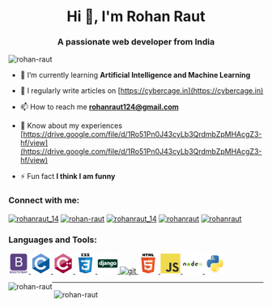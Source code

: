 <h1 align="center">Hi 👋, I'm Rohan Raut</h1>
<h3 align="center">A passionate web developer from India</h3>

<p align="left"> <img src="https://komarev.com/ghpvc/?username=rohan-raut&label=Profile%20views&color=0e75b6&style=flat" alt="rohan-raut" /> </p>

- 🌱 I’m currently learning **Artificial Intelligence and Machine Learning**

- 📝 I regularly write articles on [https://cybercage.in](https://cybercage.in)

- 📫 How to reach me **rohanraut124@gmail.com**

- 📄 Know about my experiences [https://drive.google.com/file/d/1Ro51Pn0J43cyLb3QrdmbZpMHAcgZ3-hf/view](https://drive.google.com/file/d/1Ro51Pn0J43cyLb3QrdmbZpMHAcgZ3-hf/view)

- ⚡ Fun fact **I think I am funny**

<h3 align="left">Connect with me:</h3>
<p align="left">
<a href="https://twitter.com/rohanraut_14" target="blank"><img align="center" src="https://raw.githubusercontent.com/rahuldkjain/github-profile-readme-generator/master/src/images/icons/Social/twitter.svg" alt="rohanraut_14" height="30" width="40" /></a>
<a href="https://linkedin.com/in/rohan-raut-6a69761b2/" target="blank"><img align="center" src="https://raw.githubusercontent.com/rahuldkjain/github-profile-readme-generator/master/src/images/icons/Social/linked-in-alt.svg" alt="rohan-raut" height="30" width="40" /></a>
<a href="https://instagram.com/rohanraut_14" target="blank"><img align="center" src="https://raw.githubusercontent.com/rahuldkjain/github-profile-readme-generator/master/src/images/icons/Social/instagram.svg" alt="rohanraut_14" height="30" width="40" /></a>
<a href="https://www.codechef.com/users/rohanraut" target="blank"><img align="center" src="https://cdn.jsdelivr.net/npm/simple-icons@3.1.0/icons/codechef.svg" alt="rohanraut" height="30" width="40" /></a>
<a href="https://codeforces.com/profile/rohanraut" target="blank"><img align="center" src="https://cdn.jsdelivr.net/npm/simple-icons@3.0.1/icons/codeforces.svg" alt="rohanraut" height="30" width="40" /></a>
</p>

<h3 align="left">Languages and Tools:</h3>
<p align="left"> <a href="https://getbootstrap.com" target="_blank"> <img src="https://raw.githubusercontent.com/devicons/devicon/master/icons/bootstrap/bootstrap-plain-wordmark.svg" alt="bootstrap" width="40" height="40"/> </a> <a href="https://www.cprogramming.com/" target="_blank"> <img src="https://raw.githubusercontent.com/devicons/devicon/master/icons/c/c-original.svg" alt="c" width="40" height="40"/> </a> <a href="https://www.w3schools.com/cpp/" target="_blank"> <img src="https://raw.githubusercontent.com/devicons/devicon/master/icons/cplusplus/cplusplus-original.svg" alt="cplusplus" width="40" height="40"/> </a> <a href="https://www.w3schools.com/css/" target="_blank"> <img src="https://raw.githubusercontent.com/devicons/devicon/master/icons/css3/css3-original-wordmark.svg" alt="css3" width="40" height="40"/> </a> <a href="https://www.djangoproject.com/" target="_blank"> <img src="https://raw.githubusercontent.com/devicons/devicon/master/icons/django/django-original.svg" alt="django" width="40" height="40"/> </a> <a href="https://git-scm.com/" target="_blank"> <img src="https://www.vectorlogo.zone/logos/git-scm/git-scm-icon.svg" alt="git" width="40" height="40"/> </a> <a href="https://www.w3.org/html/" target="_blank"> <img src="https://raw.githubusercontent.com/devicons/devicon/master/icons/html5/html5-original-wordmark.svg" alt="html5" width="40" height="40"/> </a> <a href="https://developer.mozilla.org/en-US/docs/Web/JavaScript" target="_blank"> <img src="https://raw.githubusercontent.com/devicons/devicon/master/icons/javascript/javascript-original.svg" alt="javascript" width="40" height="40"/> </a> <a href="https://nodejs.org" target="_blank"> <img src="https://raw.githubusercontent.com/devicons/devicon/master/icons/nodejs/nodejs-original-wordmark.svg" alt="nodejs" width="40" height="40"/> </a> <a href="https://www.python.org" target="_blank"> <img src="https://raw.githubusercontent.com/devicons/devicon/master/icons/python/python-original.svg" alt="python" width="40" height="40"/> </a> </p>

<p><img align="left" src="https://github-readme-stats.vercel.app/api/top-langs?username=rohan-raut&show_icons=true&locale=en&layout=compact" alt="rohan-raut" /></p>

<hr/>
<p>&nbsp;<img align="center" src="https://github-readme-stats.vercel.app/api?username=rohan-raut&show_icons=true&locale=en" alt="rohan-raut" /></p>
